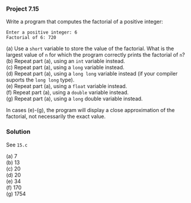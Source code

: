 ### Project 7.15
Write a program that computes the factorial of a positive integer:
```
Enter a positive integer: 6
Factorial of 6: 720
```

(a) Use a `short` variable to store the value of the factorial. What is the largest value of `n` for which the program correctly prints the factorial of `n`?  
(b) Repeat part (a), using an `int` variable instead.  
(c) Repeat part (a), using a `long` variable instead.  
(d) Repeat part (a), using a `long long` variable instead (if your compiler suports the `long long` type).  
(e) Repeat part (a), using a `float` variable instead.  
(f) Repeat part (a), using a `double` variable instead.  
(g) Repeat part (a), using a `long` double variable instead.  

In cases (e)-(g), the program will display a close approximation of the factorial, not necessarily the exact value.

### Solution
See `15.c`

(a) 7  
(b) 13  
(c) 20  
(d) 20  
(e) 34  
(f) 170  
(g) 1754
